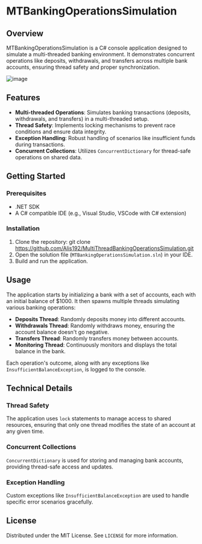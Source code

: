 # MTBankingOperationsSimulation

## Overview
MTBankingOperationsSimulation is a C# console application designed to simulate a multi-threaded banking environment. It demonstrates concurrent operations like deposits, withdrawals, and transfers across multiple bank accounts, ensuring thread safety and proper synchronization.

![image](https://github.com/Alis192/MultiThreadBankingOperationsSimulation/assets/67966115/dbc67478-abb2-4c22-a654-d58da8f95f8e)


## Features
- **Multi-threaded Operations**: Simulates banking transactions (deposits, withdrawals, and transfers) in a multi-threaded setup.
- **Thread Safety**: Implements locking mechanisms to prevent race conditions and ensure data integrity.
- **Exception Handling**: Robust handling of scenarios like insufficient funds during transactions.
- **Concurrent Collections**: Utilizes `ConcurrentDictionary` for thread-safe operations on shared data.

## Getting Started
### Prerequisites
- .NET SDK
- A C# compatible IDE (e.g., Visual Studio, VSCode with C# extension)

### Installation
1. Clone the repository: git clone https://github.com/Alis192/MultiThreadBankingOperationsSimulation.git
2. Open the solution file (`MTBankingOperationsSimulation.sln`) in your IDE.
3. Build and run the application.

## Usage
The application starts by initializing a bank with a set of accounts, each with an initial balance of $1000. It then spawns multiple threads simulating various banking operations:
- **Deposits Thread**: Randomly deposits money into different accounts.
- **Withdrawals Thread**: Randomly withdraws money, ensuring the account balance doesn't go negative.
- **Transfers Thread**: Randomly transfers money between accounts.
- **Monitoring Thread**: Continuously monitors and displays the total balance in the bank.

Each operation's outcome, along with any exceptions like `InsufficientBalanceException`, is logged to the console.

## Technical Details
### Thread Safety
The application uses `lock` statements to manage access to shared resources, ensuring that only one thread modifies the state of an account at any given time.

### Concurrent Collections
`ConcurrentDictionary` is used for storing and managing bank accounts, providing thread-safe access and updates.

### Exception Handling
Custom exceptions like `InsufficientBalanceException` are used to handle specific error scenarios gracefully.

## License
Distributed under the MIT License. See `LICENSE` for more information.

